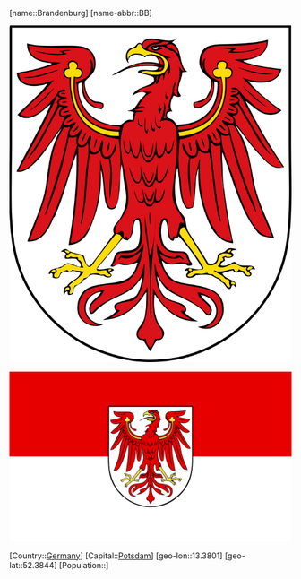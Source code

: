 ﻿---
location: [52.3844,13.3801]
type: State
SpocWebEntityId: 29314
isDeleted: false
Confidential: public
tags:
- geo/State

---
[name::Brandenburg]
[name-abbr::BB]

![Coat_of_arms_of_Brandenburg](geo/Continent/Europe/Germany/Brandenburg/Coat_of_arms_of_Brandenburg.svg)

![Flag_of_Brandenburg](geo/Continent/Europe/Germany/Brandenburg/Flag_of_Brandenburg.svg)

[Country::[Germany](geo/Continent/Europe/Germany.md)]
[Capital::[Potsdam](geo/Continent/Europe/Germany/Brandenburg/Potsdam.md)]
[geo-lon::13.3801]
[geo-lat::52.3844]
[Population::]

